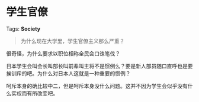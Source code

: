 # 学生官僚

Tags: **Society**

> 为什么现在大学里，学生官僚主义那么严重？



很奇怪，为什么要求以职位相称全民会口诛笔伐？

日本学生会叫会长叫部长叫前辈叫主将不是惯例么？要是新人部员随口直呼也是要挨训斥的吧。为什么对日本人这就是一种重要的惯例？

呵斥本身的确比较中二，但是呵斥本身没什么问题。这并不因为学生会似乎没有什么实权而有所改变吧。




